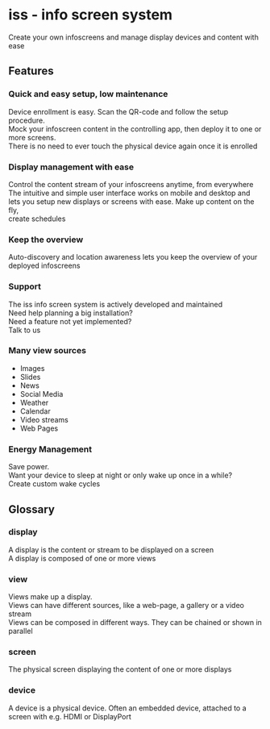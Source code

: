 # iss - info screen system
Create your own infoscreens and manage display devices and content with ease

## Features
### Quick and easy setup, low maintenance
Device enrollment is easy. Scan the QR-code and follow the setup procedure.  
Mock your infoscreen content in the controlling app, then deploy it to one or more screens.  
There is no need to ever touch the physical device again once it is enrolled  
### Display management with ease
Control the content stream of your infoscreens anytime, from everywhere  
The intuitive and simple user interface works on mobile and desktop and lets
you setup new displays or screens with ease. Make up content on the fly,  
create schedules
### Keep the overview
Auto-discovery and location awareness lets you keep the overview of your deployed infoscreens
### Support
The iss info screen system is actively developed and maintained  
Need help planning a big installation?  
Need a feature not yet implemented?  
Talk to us
### Many view sources
- Images
- Slides
- News
- Social Media
- Weather
- Calendar
- Video streams
- Web Pages
### Energy Management
Save power.  
Want your device to sleep at night or only wake up once in a while?  
Create custom wake cycles
## Glossary
### display
A display is the content or stream to be displayed on a screen  
A display is composed of one or more views
### view
Views make up a display.  
Views can have different sources, like a web-page, a gallery or a video stream  
Views can be composed in different ways. They can be chained or shown in parallel
### screen
The physical screen displaying the content of one or more displays
### device
A device is a physical device. Often an embedded device, attached to a screen
with e.g. HDMI or DisplayPort
